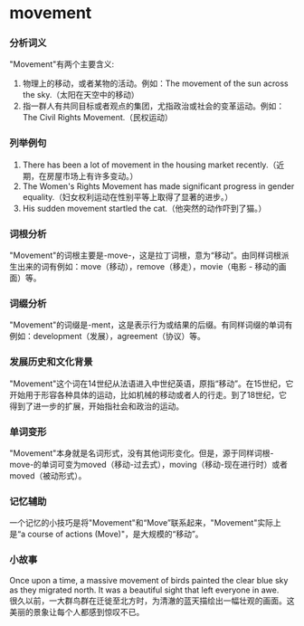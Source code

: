 # movement

### 分析词义

  

"Movement"有两个主要含义:

  

1.  物理上的移动，或者某物的活动。例如：The movement of the sun across the sky.（太阳在天空中的移动）
2.  指一群人有共同目标或者观点的集团，尤指政治或社会的变革运动。例如：The Civil Rights Movement.（民权运动）

  

### 列举例句

  

1.  There has been a lot of movement in the housing market recently.（近期，在房屋市场上有许多变动。）
2.  The Women's Rights Movement has made significant progress in gender equality.（妇女权利运动在性别平等上取得了显著的进步。）
3.  His sudden movement startled the cat.（他突然的动作吓到了猫。）

  

### 词根分析

  

"Movement"的词根主要是-move-，这是拉丁词根，意为“移动”。由同样词根派生出来的词有例如：move（移动），remove（移走），movie（电影 - 移动的画面）等。

  

### 词缀分析

  

"Movement"的词缀是-ment，这是表示行为或结果的后缀。有同样词缀的单词有例如：development（发展），agreement（协议）等。

  

### 发展历史和文化背景

  

"Movement"这个词在14世纪从法语进入中世纪英语，原指“移动”。在15世纪，它开始用于形容各种具体的运动，比如机械的移动或者人的行走。到了18世纪，它得到了进一步的扩展，开始指社会和政治的运动。

  

### 单词变形

  

"Movement"本身就是名词形式，没有其他词形变化。但是，源于同样词根-move-的单词可变为moved（移动-过去式），moving（移动-现在进行时）或者moved（被动形式）。

  

### 记忆辅助

  

一个记忆的小技巧是将"Movement"和“Move”联系起来，"Movement"实际上是“a course of actions (Move)"，是大规模的“移动”。

  

### 小故事

  

Once upon a time, a massive movement of birds painted the clear blue sky as they migrated north. It was a beautiful sight that left everyone in awe.  
很久以前，一大群鸟群在迁徙至北方时，为清澈的蓝天描绘出一幅壮观的画面。这美丽的景象让每个人都感到惊叹不已。

